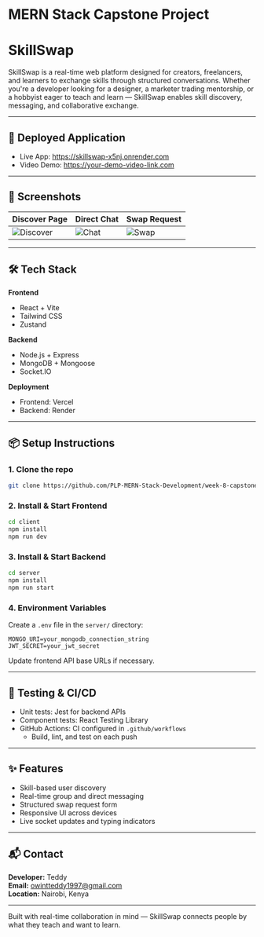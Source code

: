 # MERN Stack Capstone Project

# SkillSwap

SkillSwap is a real-time web platform designed for creators, freelancers, and learners to exchange skills through structured conversations. Whether you're a developer looking for a designer, a marketer trading mentorship, or a hobbyist eager to teach and learn — SkillSwap enables skill discovery, messaging, and collaborative exchange.

---

## 🚀 Deployed Application

- Live App: https://skillswap-x5nj.onrender.com  
- Video Demo: https://your-demo-video-link.com

---

## 📸 Screenshots

| Discover Page | Direct Chat | Swap Request |
|---------------|-------------|--------------|
| ![Discover](screenshots/discover.png) | ![Chat](screenshots/chat.png) | ![Swap](screenshots/swap.png) |



---

## 🛠️ Tech Stack

**Frontend**
- React + Vite
- Tailwind CSS
- Zustand

**Backend**
- Node.js + Express
- MongoDB + Mongoose
- Socket.IO

**Deployment**
- Frontend: Vercel  
- Backend: Render

---

## 📦 Setup Instructions

### 1. Clone the repo

```bash
git clone https://github.com/PLP-MERN-Stack-Development/week-8-capstone_-Ted039.git
```

### 2. Install & Start Frontend

```bash
cd client
npm install
npm run dev
```

### 3. Install & Start Backend

```bash
cd server
npm install
npm run start
```

### 4. Environment Variables

Create a `.env` file in the `server/` directory:

```
MONGO_URI=your_mongodb_connection_string
JWT_SECRET=your_jwt_secret
```

Update frontend API base URLs if necessary.

---

## 🧪 Testing & CI/CD

- Unit tests: Jest for backend APIs
- Component tests: React Testing Library
- GitHub Actions: CI configured in `.github/workflows`
  - Build, lint, and test on each push

---

## ✨ Features

- Skill-based user discovery
- Real-time group and direct messaging
- Structured swap request form
- Responsive UI across devices
- Live socket updates and typing indicators

---

## 📬 Contact

**Developer:** Teddy  
**Email:** owintteddy1997@gmail.com   
**Location:** Nairobi, Kenya

---

Built with real-time collaboration in mind — SkillSwap connects people by what they teach and want to learn.
